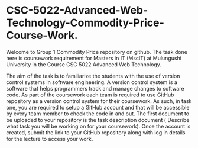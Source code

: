 # CSC-5022-Advanced-Web-Technology-Commodity-Price-Course-Work.

Welcome to Group 1 Commodity Price repository on github. The task done here is coursework requirement for Masters in IT (MscIT) at Mulungushi University in the Course CSC 5022 Advanced Web Technology.

The aim of the task is to familiarize the students with the use of version control systems in software engineering. A version control system is a software that helps programmers track and manage changes to software code. As part of the coursework each team is required to use GitHub repository as a version control system for their coursework.  As such, in task one, you are required to setup a GitHub account and that will be accessible by every team member to check the code in and out. The first document to be uploaded to your repository is the task description document ( Describe what task you will be working on for your  coursework). Once the account is created, submit the link to your GitHub repository along with log in details for the lecture to access your work.
